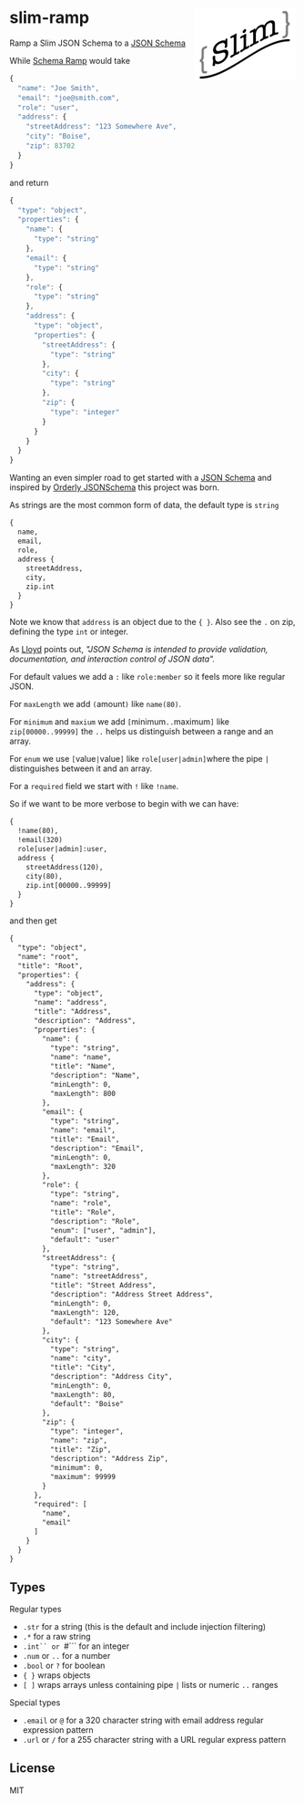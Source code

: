 # slim-ramp <img src="logo/slim-ramp-128.png" align="right">

Ramp a Slim JSON Schema to a [JSON Schema](http://json-schema.org)

While [Schema Ramp](https://github.com/yieme/schema-ramp) would take

```js
{
  "name": "Joe Smith",
  "email": "joe@smith.com",
  "role": "user",
  "address": {
    "streetAddress": "123 Somewhere Ave",
    "city": "Boise",
    "zip": 83702
  }
}
```

and return

```js
{
  "type": "object",
  "properties": {
    "name": {
      "type": "string"
    },
    "email": {
      "type": "string"
    },
    "role": {
      "type": "string"
    },
    "address": {
      "type": "object",
      "properties": {
        "streetAddress": {
          "type": "string"
        },
        "city": {
          "type": "string"
        },
        "zip": {
          "type": "integer"
        }
      }
    }
  }
}
```

Wanting an even simpler road to get started with a [JSON Schema](http://json-schema.org)
and inspired by [Orderly JSONSchema](http://lloyd.io/orderly-jsonschema/) this project was born.

As strings are the most common form of data, the default type is ```string```

```
{
  name,
  email,
  role,
  address {
    streetAddress,
    city,
    zip.int
  }
}
```

Note we know that ```address``` is an object due to the ```{ }```.
Also see the ```.``` on zip, defining the type ```int``` or integer.

As [Lloyd](http://lloyd.io/orderly-jsonschema/) points out, _"JSON Schema is intended to provide validation, documentation, and interaction control of JSON data"._

For default values we add a ```:``` like ```role:member``` so it feels more like regular JSON.

For ```maxLength``` we add ```(```amount```)``` like ```name(80)```.

For ```minimum``` and ```maxium``` we add ```[```minimum```..```maximum```]``` like ```zip[00000..99999]``` the ```..``` helps us distinguish between a range and an array.

For ```enum``` we use ```[```value```|```value```]``` like ```role[user|admin]```where the pipe ```|``` distinguishes between it and an array.

For a ```required``` field we start with ```!``` like ```!name```.

So if we want to be more verbose to begin with we can have:

```
{
  !name(80),
  !email(320)
  role[user|admin]:user,
  address {
    streetAddress(120),
    city(80),
    zip.int[00000..99999]
  }
}
```

and then get

```
{
  "type": "object",
  "name": "root",
  "title": "Root",
  "properties": {
    "address": {
      "type": "object",
      "name": "address",
      "title": "Address",
      "description": "Address",
      "properties": {
        "name": {
          "type": "string",
          "name": "name",
          "title": "Name",
          "description": "Name",
          "minLength": 0,
          "maxLength": 800
        },
        "email": {
          "type": "string",
          "name": "email",
          "title": "Email",
          "description": "Email",
          "minLength": 0,
          "maxLength": 320
        },
        "role": {
          "type": "string",
          "name": "role",
          "title": "Role",
          "description": "Role",
          "enum": ["user", "admin"],
          "default": "user"
        },
        "streetAddress": {
          "type": "string",
          "name": "streetAddress",
          "title": "Street Address",
          "description": "Address Street Address",
          "minLength": 0,
          "maxLength": 120,
          "default": "123 Somewhere Ave"
        },
        "city": {
          "type": "string",
          "name": "city",
          "title": "City",
          "description": "Address City",
          "minLength": 0,
          "maxLength": 80,
          "default": "Boise"
        },
        "zip": {
          "type": "integer",
          "name": "zip",
          "title": "Zip",
          "description": "Address Zip",
          "minimum": 0,
          "maximum": 99999
        }
      },
      "required": [
        "name",
        "email"
      ]
    }
  }
}
```

## Types

Regular types

- ```.str``` for a string (this is the default and include injection filtering)
- ```.*``` for a raw string
- ```.int`` or ```#``` for an integer
- ```.num``` or ```..``` for a number
- ```.bool``` or ```?``` for boolean
- ```{ }``` wraps objects
- ```[ ]``` wraps arrays unless containing pipe ```|``` lists or numeric ```..``` ranges

Special types

- ```.email``` or ```@``` for a 320 character string with email address regular expression pattern
- ```.url``` or ```/``` for a 255 character string with a URL regular express pattern

## License

MIT
